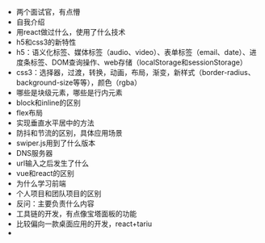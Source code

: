 - 两个面试官，有点懵
- 自我介绍
- 用react做过什么，使用了什么技术
- h5和css3的新特性
- h5：语义化标签、媒体标签（audio、video）、表单标签（email、date）、进度条标签、DOM查询操作、web存储（localStorage和sessionStorage）
- css3：选择器，过渡，转换，动画，布局，渐变，新样式（border-radius、background-size等等），颜色（rgba）
- 哪些是块级元素，哪些是行内元素
- block和inline的区别
- flex布局
- 实现垂直水平居中的方法
- 防抖和节流的区别，具体应用场景
- swiper.js用到了什么版本
- DNS服务器
- url输入之后发生了什么
- vue和react的区别
- 为什么学习前端
- 个人项目和团队项目的区别
- 反问：主要负责什么内容
- 工具链的开发，有点像宝塔面板的功能
- 比较偏向一款桌面应用的开发，react+tariu
-